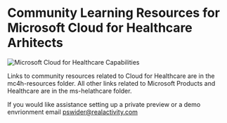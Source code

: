 # Community Learning Resources for Microsoft Cloud for Healthcare Arhitects

![Microsoft Cloud for Healthcare Capabilities](https://github.com/pswider/mc4h/blob/main/mc4h-resources/2022-10-30_5-12-15.jpg)

Links to community resources related to Cloud for Healthcare are in the mc4h-resources folder.
All other links related to Microsoft Products and Healthcare are in the ms-helathcare folder.

If you would like assistance setting up a private preview or a demo envrionment email pswider@realactivity.com
